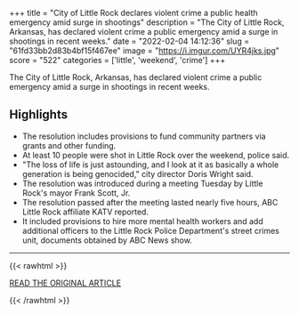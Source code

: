 +++
title = "City of Little Rock declares violent crime a public health emergency amid surge in shootings"
description = "The City of Little Rock, Arkansas, has declared violent crime a public emergency amid a surge in shootings in recent weeks."
date = "2022-02-04 14:12:36"
slug = "61fd33bb2d83b4bf15f467ee"
image = "https://i.imgur.com/UYR4jks.jpg"
score = "522"
categories = ['little', 'weekend', 'crime']
+++

The City of Little Rock, Arkansas, has declared violent crime a public emergency amid a surge in shootings in recent weeks.

## Highlights

- The resolution includes provisions to fund community partners via grants and other funding.
- At least 10 people were shot in Little Rock over the weekend, police said.
- "The loss of life is just astounding, and I look at it as basically a whole generation is being genocided," city director Doris Wright said.
- The resolution was introduced during a meeting Tuesday by Little Rock's mayor Frank Scott, Jr.
- The resolution passed after the meeting lasted nearly five hours, ABC Little Rock affiliate KATV reported.
- It included provisions to hire more mental health workers and add additional officers to the Little Rock Police Department's street crimes unit, documents obtained by ABC News show.

---

{{< rawhtml >}}
  <p class="article-category">
    <a target="_blank" href="https://abcnews.go.com/US/city-rock-declares-violent-crime-public-health-emergency/story?id=82624873">READ THE ORIGINAL ARTICLE</a>
  </p>
{{< /rawhtml >}}
